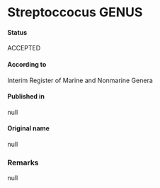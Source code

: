 Streptoccocus GENUS
=======

#### Status
ACCEPTED

#### According to
Interim Register of Marine and Nonmarine Genera

#### Published in
null

#### Original name
null

### Remarks
null
